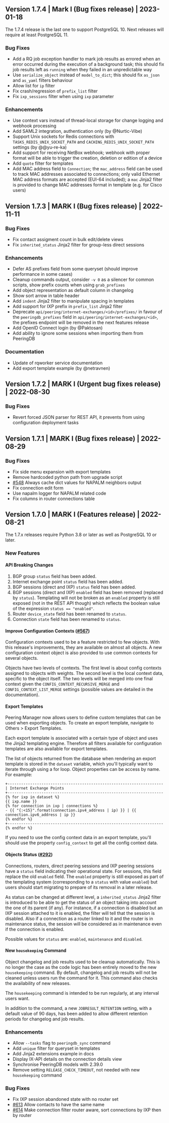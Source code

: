 ## Version 1.7.4 | Mark I (Bug fixes release) | 2023-01-18

The 1.7.4 release is the last one to support PostgreSQL 10. Next releases will require at least PostgreSQL 11.

### Bug Fixes

* Add a RQ job exception handler to mark job results as errored when an error occurred during the execution of a background task; this should fix job results left as `running` when they failed in an unpredictable way
* Use `serialize_object` instead of `model_to_dict`; this should fix `as_json` and `as_yaml` filters behaviour
* Allow list for `ip` filter
* Fix crash/regression of `prefix_list` filter
* Fix `ixp_sessions` filter when using `ixp` parameter

### Enhancements

* Use context vars instead of thread-local storage for change logging and webhook processing
* Add SAML2 integration, authentication only (by @Nurtic-Vibe)
* Support Unix sockets for Redis connections with `TASKS_REDIS_UNIX_SOCKET_PATH` and `CACHING_REDIS_UNIX_SOCKET_PATH` settings (by @@yu-re-ka)
* Add support for receiving NetBox webhook; webhook with proper format will be able to trigger the creation, deletion or edition of a device
* Add `quote` filter for templates
* Add MAC address field to `Connection`; the `mac_address` field can be used to track MAC addresses associated to
connections; only valid Ethernet MAC address formats are accepted (EUI-64 included); a `mac` Jinja2 filter is provided to change MAC addresses format in template (e.g. for Cisco users)

## Version 1.7.3 | MARK I (Bug fixes release) | 2022-11-11

### Bug Fixes

* Fix contact assigment count in bulk edit/delete views
* Fix `inherited_status` Jinja2 filter for group-less direct sessions

### Enhancements

* Defer AS prefixes field from some queryset (should improve performance in some cases)
* Cleanup commands output, consider `-v 0` as a silencer for common scripts, show prefix counts when using `grab_prefixes`
* Add object representation as default column in changelog
* Show sort arrow in table header
* Add `indent` Jinja2 filter to manipulate spacing in templates
* Add support for IXP prefix in `prefix_list` Jinja2 filter
* Deprecate `api/peering/internet-exchanges/<id>/prefixes/` in favour of the `peeringdb_prefixes` field in `api/peering/internet-exchanges/<id>`, the prefixes endpoint will be removed in the next features release
* Add OpenID Connect login (by @Paktosan)
* Add ability to ignore some sessions when importing them from PeeringDB

### Documentation

* Update of rqworker service documentation
* Add export template example (by @netravnen)

## Version 1.7.2 | MARK I (Urgent bug fixes release) | 2022-08-30

### Bug Fixes

* Revert forced JSON parser for REST API, it prevents from using configuration deployment tasks

## Version 1.7.1 | MARK I (Bug fixes release) | 2022-08-29

### Bug Fixes

* Fix side menu expansion with export templates
* Remove hardcoded python path from upgrade script
* [#548](https://github.com/peering-manager/peering-manager/issues/548) Always cache dict values for NAPALM neighbors output
* Fix connection edit form
* Use napalm logger for NAPALM related code
* Fix columns in router connections table

## Version 1.7.0 | MARK I (Features release) | 2022-08-21

The 1.7.x releases require Python 3.8 or later as well as PostgreSQL 10 or later.

### New Features

#### API Breaking Changes

1. BGP group `status` field has been added.
2. Internet exchange point `status` field has been added.
3. BGP sessions (direct and IXP) `status` field has been added.
4. BGP sessions (direct and IXP) `enabled` field has been removed (replaced by `status`). Templating will not be broken as an `enabled` property is still exposed (not in the REST API though) which reflects the boolean value of the expression `status == "enabled"`.
5. Router `device_state` field has been renamed to `status`.
6. Connection `state` field has been renamed to `status`.

#### Improve Configuration Contexts ([#567](https://github.com/peering-manager/peering-manager/issues/567))

Configuration contexts used to be a feature restricted to few objects. With this release's improvements, they are available on almost all objects. A new configuration context object is also provided to use common contexts for several objects.

Objects have two levels of contexts. The first level is about config contexts assigned to objects with weights. The second level is the local context data, specific to the object itself. The two levels will be merged into one final context given the `CONFIG_CONTEXT_RECURSIVE_MERGE` and `CONFIG_CONTEXT_LIST_MERGE` settings (possible values are detailed in the documentation).

#### Export Templates

Peering Manager now allows users to define custom templates that can be used when exporting objects. To create an export template, navigate to Others > Export Templates.

Each export template is associated with a certain type of object and uses the Jinja2 templating engine. Therefore all filters available for configuration templates are also available for export templates.

The list of objects returned from the database when rendering an export template is stored in the `dataset` variable, which you'll typically want to iterate through using a for loop. Object properties can be access by name. For example:

```no-highlight
+---------------------------------------------------------------------
| Internet Exchange Points
+---------------------------------------------------------------------
{% for ixp in dataset %}
{{ ixp.name }}
{% for connection in ixp | connections %}
- {{ "{:<15}".format(connection.ipv4_address | ip) }} | {{ connection.ipv6_address | ip }}
{% endfor %}
+---------------------------------------------------------------------
{% endfor %}
```

If you need to use the config context data in an export template, you'll should use the property `config_context` to get all the config context data.

#### Objects Status ([#292](https://github.com/peering-manager/peering-manager/issues/292))

Connections, routers, direct peering sessions and IXP peering sessions have a `status` field indicating their operational state. For sessions, this field replace the old `enabled` field. The `enabled` property is still exposed as part of the templating system (corresponding to a `status` with value `enabled`) but users should start migrating to prepare of its removal in a later release.

As status can be changed at different level, a `inherited_status` Jinja2 filter is introduced to be able to get the status of an object taking into account the one of its parent (if any). For instance, if a connection is disabled but an IXP session attached to it is enabled, the filter will tell that the session is disabled. Also if a connection as a router linked to it and the router is in maintenance status, the session will be considered as in maintenance even if the connection is enabled.

Possible values for `status` are: `enabled`, `maintenance` and `disabled`.

#### New `housekeeping` Command

Object changelog and job results used to be cleanup automatically. This is no longer the case as the code logic has been entirely moved to the new `housekeeping` command. By default, changelog and job results will not be cleaned unless users run the command for it. This command also checks the availability of new releases.

The `housekeeping` command is intended to be run regularly, at any interval users want.

In addition to the command, a new `JOBRESULT_RETENTION` setting, with a default value of 90 days, has been added to allow different retention periods for changelog and job results.

### Enhancements

* Allow `--tasks` flag to `peeringdb_sync` command
* Add `unique` filter for queryset in templates
* Add Jinja2 extensions example in docs
* Display IX-API details on the connection details view
* Synchronise PeeringDB models with 2.39.0
* Remove setting `RELEASE_CHECK_TIMEOUT`, not needed with new `housekeeping` command

### Bug Fixes

* Fix IXP session abandoned state with no router set
* [#613](https://github.com/peering-manager/peering-manager/issues/613) Allow contacts to have the same name
* [#614](https://github.com/peering-manager/peering-manager/issues/614) Make connection filter router aware, sort connections by IXP then by router
